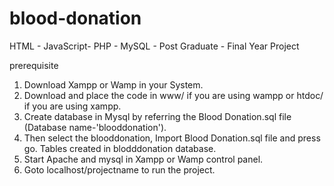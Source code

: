 # blood-donation
HTML - JavaScript- PHP - MySQL - Post Graduate - Final Year Project

prerequisite
1. Download Xampp or Wamp in your System.
2. Download and place the code in www/ if you are using wampp or htdoc/ if you are using xampp.
3. Create database in Mysql by referring the Blood Donation.sql file (Database name-'blooddonation').
4. Then select the blooddonation, Import Blood Donation.sql file and press go. Tables created in blodddonation database.
5. Start Apache and mysql in Xampp or Wamp control panel.
6. Goto localhost/projectname to run the project.

